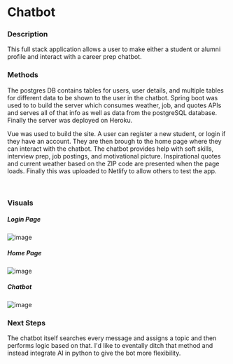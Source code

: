 # Chatbot


### Description
This full stack application allows a user to make either a student or alumni profile and interact with a career prep chatbot.


### Methods
The postgres DB contains tables for users, user details, and multiple tables for different data to be shown to the user in the chatbot. Spring boot was used to to build the server which consumes weather, job, and quotes APIs and serves all of that info as well as data from the postgreSQL database. Finally the server was deployed on Heroku. 
<br />


Vue was used to build the site. A user can register a new student, or login if they have an account. They are then brough to the home page where they can interact with the chatbot. The chatbot provides help with soft skills, interview prep, job postings, and motivational picture. Inspirational quotes and current weather based on the ZIP code are presented when the page loads. Finally this was uploaded to Netlify to allow others to test the app.

<br />

### Visuals
##### Login Page
![image](https://user-images.githubusercontent.com/65408615/120839547-11f3de00-c537-11eb-92c1-016641cd7665.png)

##### Home Page
![image](https://user-images.githubusercontent.com/65408615/120839154-97c35980-c536-11eb-89ee-10c783f0b22e.png)

##### Chatbot
![image](https://user-images.githubusercontent.com/65408615/120839762-55e6e300-c537-11eb-8fc4-1b19e454b790.png)


### Next Steps 

The chatbot itself searches every message and assigns a topic and then performs logic based on that. I'd like to eventally ditch that method and instead integrate AI in python to give the bot more flexibility. 
